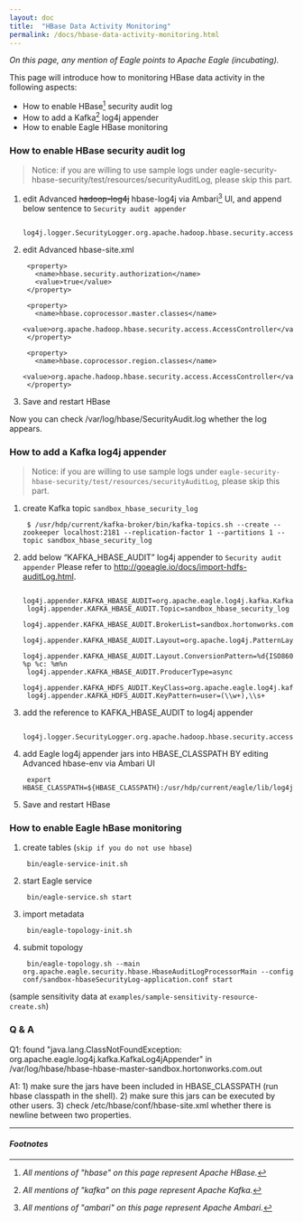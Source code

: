 ```yaml
---
layout: doc
title:  "HBase Data Activity Monitoring" 
permalink: /docs/hbase-data-activity-monitoring.html
---
```


*On this page, any mention of Eagle points to Apache Eagle (incubating).*

This page will introduce how to monitoring HBase data activity in the following aspects:

* How to enable HBase[^HBASE] security audit log
* How to add a Kafka[^KAFKA] log4j appender
* How to enable Eagle HBase monitoring

### How to enable HBase security audit log

> Notice: if you are willing to use sample logs under eagle-security-hbase-security/test/resources/securityAuditLog, please skip this part.

1. edit Advanced ~~hadoop-log4j~~ hbase-log4j via Ambari[^AMBARI] UI, and append below sentence to `Security audit appender`

        log4j.logger.SecurityLogger.org.apache.hadoop.hbase.security.access.AccessController=TRACE,RFAS

2. edit Advanced hbase-site.xml
    
        <property>
          <name>hbase.security.authorization</name>
          <value>true</value>
        </property>

        <property>
          <name>hbase.coprocessor.master.classes</name>
          <value>org.apache.hadoop.hbase.security.access.AccessController</value>
        </property>

        <property>
          <name>hbase.coprocessor.region.classes</name>
          <value>org.apache.hadoop.hbase.security.access.AccessController</value>
        </property>

3. Save and restart HBase
 
Now you can check /var/log/hbase/SecurityAudit.log whether the log appears. 

### How to add a Kafka log4j appender

> Notice: if you are willing to use sample logs under `eagle-security-hbase-security/test/resources/securityAuditLog`, please skip this part.

1. create Kafka topic `sandbox_hbase_security_log`

        $ /usr/hdp/current/kafka-broker/bin/kafka-topics.sh --create --zookeeper localhost:2181 --replication-factor 1 --partitions 1 --topic sandbox_hbase_security_log
2. add below “KAFKA_HBASE_AUDIT” log4j appender to `Security audit appender`
   Please refer to http://goeagle.io/docs/import-hdfs-auditLog.html.
   
        log4j.appender.KAFKA_HBASE_AUDIT=org.apache.eagle.log4j.kafka.KafkaLog4jAppender
        log4j.appender.KAFKA_HBASE_AUDIT.Topic=sandbox_hbase_security_log
        log4j.appender.KAFKA_HBASE_AUDIT.BrokerList=sandbox.hortonworks.com:6667
        log4j.appender.KAFKA_HBASE_AUDIT.Layout=org.apache.log4j.PatternLayout
        log4j.appender.KAFKA_HBASE_AUDIT.Layout.ConversionPattern=%d{ISO8601} %p %c: %m%n
        log4j.appender.KAFKA_HBASE_AUDIT.ProducerType=async
        log4j.appender.KAFKA_HDFS_AUDIT.KeyClass=org.apache.eagle.log4j.kafka.hadoop.GenericLogKeyer
        log4j.appender.KAFKA_HDFS_AUDIT.KeyPattern=user=(\\w+),\\s+

3. add the reference to KAFKA_HBASE_AUDIT to log4j appender
 
        log4j.logger.SecurityLogger.org.apache.hadoop.hbase.security.access.AccessController=TRACE,RFAS,KAFKA_HBASE_AUDIT

4. add Eagle log4j appender jars into HBASE_CLASSPATH BY editing Advanced hbase-env via Ambari UI

        export HBASE_CLASSPATH=${HBASE_CLASSPATH}:/usr/hdp/current/eagle/lib/log4jkafka/lib/*

5. Save and restart HBase

### How to enable Eagle hBase monitoring

1. create tables (`skip if you do not use hbase`)

        bin/eagle-service-init.sh 

2. start Eagle service 

        bin/eagle-service.sh start

3. import metadata 
 
        bin/eagle-topology-init.sh

4. submit topology

        bin/eagle-topology.sh --main org.apache.eagle.security.hbase.HbaseAuditLogProcessorMain --config conf/sandbox-hbaseSecurityLog-application.conf start

(sample sensitivity data at `examples/sample-sensitivity-resource-create.sh`)

### Q & A

Q1: found "java.lang.ClassNotFoundException: org.apache.eagle.log4j.kafka.KafkaLog4jAppender" in /var/log/hbase/hbase-hbase-master-sandbox.hortonworks.com.out

A1: 1) make sure the jars have been included in HBASE_CLASSPATH (run hbase classpath in the shell). 2) make sure this jars can be executed by other users. 3) check /etc/hbase/conf/hbase-site.xml whether there is newline between two properties. 


---

#### *Footnotes*

[^HBASE]:*All mentions of "hbase" on this page represent Apache HBase.*
[^KAFKA]:*All mentions of "kafka" on this page represent Apache Kafka.*
[^AMBARI]:*All mentions of "ambari" on this page represent Apache Ambari.*



    